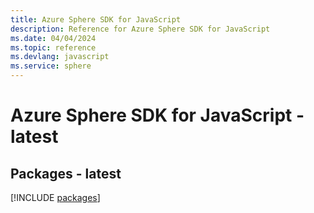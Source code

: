```yaml
---
title: Azure Sphere SDK for JavaScript
description: Reference for Azure Sphere SDK for JavaScript
ms.date: 04/04/2024
ms.topic: reference
ms.devlang: javascript
ms.service: sphere
---
```

# Azure Sphere SDK for JavaScript - latest
## Packages - latest
[!INCLUDE [packages](sphere-index.md)]
